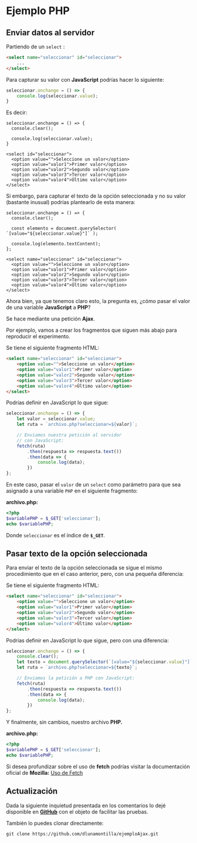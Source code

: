 # Ejemplo PHP

## Enviar datos al servidor

Partiendo de un `select` :

``` html
<select name="seleccionar" id="seleccionar">
    ...
</select>
```

Para capturar su valor con **JavaScript** podrías hacer lo siguiente:

``` js
seleccionar.onchange = () => {
    console.log(seleccionar.value);
}
```

Es decir:

<!-- begin snippet: js hide: false console: true babel: false -->

<!-- language: lang-js -->

    seleccionar.onchange = () => {
      console.clear();

      console.log(seleccionar.value);
    }

<!-- language: lang-html -->

    <select id="seleccionar">
      <option value="">Seleccione un valor</option>
      <option value="valor1">Primer valor</option>
      <option value="valor2">Segundo valor</option>
      <option value="valor3">Tercer valor</option>
      <option value="valor4">Último valor</option>
    </select>

<!-- end snippet -->

Si embargo, para capturar el texto de la opción seleccionada y no su valor (bastante inusual) podrías plantearlo de esta manera:

<!-- begin snippet: js hide: false console: true babel: false -->

<!-- language: lang-js -->

    seleccionar.onchange = () => {
      console.clear();

      const elemento = document.querySelector( `[value="${seleccionar.value}"]` );

      console.log(elemento.textContent);
    };

<!-- language: lang-html -->

    <select name="seleccionar" id="seleccionar">
      <option value="">Seleccione un valor</option>
      <option value="valor1">Primer valor</option>
      <option value="valor2">Segundo valor</option>
      <option value="valor3">Tercer valor</option>
      <option value="valor4">Último valor</option>
    </select>

<!-- end snippet -->

Ahora bien, ya que tenemos claro esto, la pregunta es, ¿cómo pasar el valor de una variable **JavaScript** a **PHP**?

Se hace mediante una petición **Ajax**.

Por ejemplo, vamos a crear los fragmentos que siguen más abajo para reproducir el experimento.

Se tiene el siguiente fragmento HTML:

``` html
<select name="seleccionar" id="seleccionar">
    <option value="">Seleccione un valor</option>
    <option value="valor1">Primer valor</option>
    <option value="valor2">Segundo valor</option>
    <option value="valor3">Tercer valor</option>
    <option value="valor4">Último valor</option>
</select>
```

Podrías definir en JavaScript lo que sigue:

``` js
seleccionar.onchange = () => {
    let valor = seleccionar.value;
    let ruta = `archivo.php?seleccionar=${valor}`;

    // Enviamos nuestra petición al servidor 
    // con JavaScript:
    fetch(ruta)
        .then(respuesta => respuesta.text())
        .then(data => {
            console.log(data);
        })
};
```

En este caso, pasar el `valor` de un `select` como parámetro para que sea asignado a una variable `PHP` en el siguiente fragmento:

**archivo.php:**

``` php
<?php
$variablePHP = $_GET['seleccionar'];
echo $variablePHP;
```

Donde `seleccionar` es el índice de **`$_GET`**.

## Pasar texto de la opción seleccionada

Para enviar el texto de la opción seleccionada se sigue el mismo procedimiento que en el caso anterior, pero, con una pequeña diferencia:

Se tiene el siguiente fragmento HTML:

``` html
<select name="seleccionar" id="seleccionar">
    <option value="">Seleccione un valor</option>
    <option value="valor1">Primer valor</option>
    <option value="valor2">Segundo valor</option>
    <option value="valor3">Tercer valor</option>
    <option value="valor4">Último valor</option>
</select>
```

Podrías definir en JavaScript lo que sigue, pero con una diferencia:

``` js
seleccionar.onchange = () => {
    console.clear();
    let texto = document.querySelector(`[value="${seleccionar.value}"]`).textContent;
    let ruta = `archivo.php?seleccionar=${texto}`;

    // Enviamos la petición a PHP con JavaScript:
    fetch(ruta)
        .then(respuesta => respuesta.text())
        .then(data => {
            console.log(data);
        })
};
```

Y finalmente, sin cambios, nuestro archivo **PHP.**

**archivo.php:**

``` php
<?php
$variablePHP = $_GET['seleccionar'];
echo $variablePHP;
```

Si desea profundizar sobre el uso de **fetch** podrías visitar la documentación oficial de **Mozilla:** [Uso de Fetch](https://developer.mozilla.org/es/docs/Web/API/Fetch_API/Utilizando_Fetch)



## Actualización

Dada la siguiente inquietud presentada en los comentarios lo dejé disponible en [**GitHub**][repositorio] con el objeto de facilitar las pruebas.

 También lo puedes clonar directamente:

``` shell
git clone https://github.com/dlunamontilla/ejemploAjax.git
```

[repositorio]:https://github.com/dlunamontilla/ejemploAjax "Ir al repositorio"